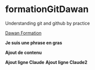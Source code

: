 # formationGitDawan
Understanding git and github by practice

[Dawan Formation](https://www.dawan.fr/)

**Je suis une phrase en gras**

**Ajout de contenu**

**Ajout ligne Claude**
**Ajout ligne Claude2**
